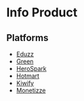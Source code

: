 # Info Product

<!--
eBook / Workbook
Guides
Webinars/Trainings
Paid Newsletter
Online Courses
-->

<!--
https://scoreapps.com/blog/en/infoproducts/
-->

<!--
https://scoreapps.com
-->

## Platforms

- [Eduzz](https://eduzz.com)
- [Green](https://greenn.com.br)
- [HeroSpark](https://herospark.com)
- [Hotmart](https://hotmart.com)
- [Kiwify](https://kiwify.com.br)
- [Monetizze](https://monetizze.com.br)

<!--
Pagarme
-->

<!--
# Objectives

- Quero vender meus próprios produtos
- Quero vender os produtos de outro produtor (Afiliação)
- Quero apoiar outros produtos com os meus serviços (coprodução)
-->

<!--
Info-produtor
Afiliado
Co-produtor
-->
